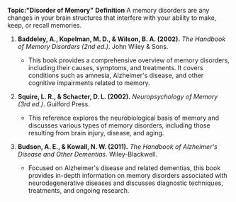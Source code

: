**Topic:"Disorder of Memory"**
**Definition**
A memory disorders are any changes in your brain structures that interfere with your ability to make, keep, or recall memories.

1. **Baddeley, A., Kopelman, M. D., & Wilson, B. A. (2002).** *The Handbook of Memory Disorders (2nd ed.)*. John Wiley & Sons.
   - This book provides a comprehensive overview of memory disorders, including their causes, symptoms, and treatments. It covers conditions such as amnesia, Alzheimer's disease, and other cognitive impairments related to memory.

2. **Squire, L. R., & Schacter, D. L. (2002).** *Neuropsychology of Memory (3rd ed.)*. Guilford Press.
   - This reference explores the neurobiological basis of memory and discusses various types of memory disorders, including those resulting from brain injury, disease, and aging.

3. **Budson, A. E., & Kowall, N. W. (2011).** *The Handbook of Alzheimer's Disease and Other Dementias*. Wiley-Blackwell.
   - Focused on Alzheimer's disease and related dementias, this book provides in-depth information on memory disorders associated with neurodegenerative diseases and discusses diagnostic techniques, treatments, and ongoing research.

